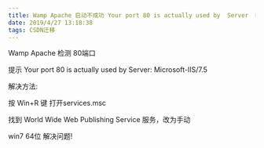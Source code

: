 ```yaml
---
title: Wamp Apache 启动不成功 Your port 80 is actually used by  Server  Microsoft-IIS 7.5
date: 2019/4/27 13:18:38
tags: CSDN迁移
---
```

   Wamp Apache 检测 80端口 

 提示 Your port 80 is actually used by Server: Microsoft-IIS/7.5

 解决方法:

 按 Win+R 键 打开services.msc

 

 找到 World Wide Web Publishing Service 服务，改为手动

 

 win7 64位 解决问题!

   
 